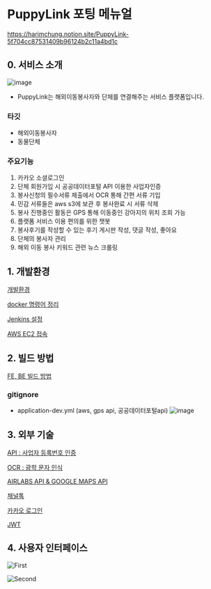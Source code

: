 # PuppyLink 포팅 메뉴얼

https://harimchung.notion.site/PuppyLink-5f704cc87531409b96124b2c11a4bd1c

## 0. 서비스 소개
![image](/uploads/238ed16f7465805572be76bb841ea6a3/image.png)
- PuppyLink는 해외이동봉사자와 단체를 연결해주는 서비스 플랫폼입니다.

### 타깃

- 해외이동봉사자
- 동물단체

### 주요기능

1. 카카오 소셜로그인
2. 단체 회원가입 시 공공데이터포털 API 이용한 사업자인증
3. 봉사신청의 필수서류 제출에서 OCR 통해 간편 서류 기입
4. 민감 서류들은 aws s3에 보관 후 봉사완료 시 서류 삭제
5. 봉사 진행중인 활동은 GPS 통해 이동중인 강아지의 위치 조회 가능
6. 플랫폼 서비스 이용 편의를 위한 챗봇
7. 봉사후기를 작성할 수 있는 후기 게시판 작성, 댓글 작성, 좋아요
8. 단체의 봉사자 관리
9. 해외 이동 봉사 키워드 관련 뉴스 크롤링

## 1. 개발환경

[개발환경](https://harimchung.notion.site/ffc149bf72984ccc8f47c7b44bdc736e)

[docker 명령어 정리](https://harimchung.notion.site/docker-93d64e7df0284623a32fe8f147ed908b)

[Jenkins 설정](https://harimchung.notion.site/Jenkins-322d548b60dd47d2948f4e743dcd3185)

[AWS EC2 접속 ](https://harimchung.notion.site/AWS-EC2-803ec9aae64847cea2dcd1b6da5e85d7)



## 2. 빌드 방법

[FE, BE 빌드 방법](https://harimchung.notion.site/FE-BE-e068dde7e09e48b3b6debb62064dbd58)

### gitignore

- application-dev.yml (aws, gps api, 공공데이터포털api)
![image](/uploads/ac1a7432a6019f36fb627c6e82c1cb22/image.png)

## 3. 외부 기술

[API : 사업자 등록번호 인증](https://harimchung.notion.site/API-84db524e33e14cdb8b95b0d91849ecf6)

[OCR : 광학 문자 인식](https://harimchung.notion.site/OCR-5d0f64ec3a9b4793b4904c09522bd4be)

[AIRLABS API & GOOGLE MAPS API](https://harimchung.notion.site/AIRLABS-API-GOOGLE-MAPS-API-f32206e625464292a3b784e4803436d2)

[채널톡](https://harimchung.notion.site/789335204a7a463f818fd728025d3e8c)

[카카오 로그인](https://harimchung.notion.site/21e7f7bd730f4358b1e58abb1cc73db3)

[JWT ](https://harimchung.notion.site/JWT-e3a411c4a6884b44b9d38c6875969611)

## 4. 사용자 인터페이스

![First](/uploads/c492f896294fd93b9bf80b625bdfbbdd/First.gif)

![Second](/uploads/6dfece0856f23c1cf69c32835f0005e2/Second.gif)
